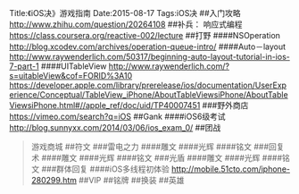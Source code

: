 Title:《iOS决》游戏指南
Date:2015-08-17
Tags:iOS决
##入门攻略
http://www.zhihu.com/question/20264108
##补兵：
响应式编程
https://class.coursera.org/reactive-002/lecture
##打野
####NSOperation
http://blog.xcodev.com/archives/operation-queue-intro/
####Auto－layout
http://www.raywenderlich.com/50317/beginning-auto-layout-tutorial-in-ios-7-part-1
####UITableView
http://www.raywenderlich.com/?s=uitableView&cof=FORID%3A10
https://developer.apple.com/library/prerelease/ios/documentation/UserExperience/Conceptual/TableView_iPhone/AboutTableViewsiPhone/AboutTableViewsiPhone.html#//apple_ref/doc/uid/TP40007451
###野外商店
https://vimeo.com/search?q=iOS
##Gank
####iOS6级考试
http://blog.sunnyxx.com/2014/03/06/ios_exam_0/
##团战

> 游戏商城
##符文
###雷电之力
####雕文
####光辉
####铭文
###回复术
####雕文
####光辉
####铭文
###光盾
####雕文
####光辉
####铭文
###群体回复
####iOS多线程初体验
http://mobile.51cto.com/iphone-280299.htm
##VIP
##铭牌
##换装
##英雄



